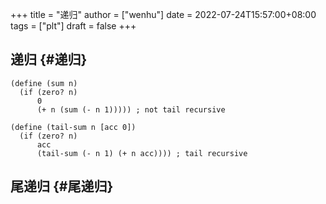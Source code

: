 +++
title = "递归"
author = ["wenhu"]
date = 2022-07-24T15:57:00+08:00
tags = ["plt"]
draft = false
+++

## 递归 {#递归}

```racket
(define (sum n)
  (if (zero? n)
      0
      (+ n (sum (- n 1))))) ; not tail recursive
```

```racket
(define (tail-sum n [acc 0])
  (if (zero? n)
      acc
      (tail-sum (- n 1) (+ n acc)))) ; tail recursive
```


## 尾递归 {#尾递归}
